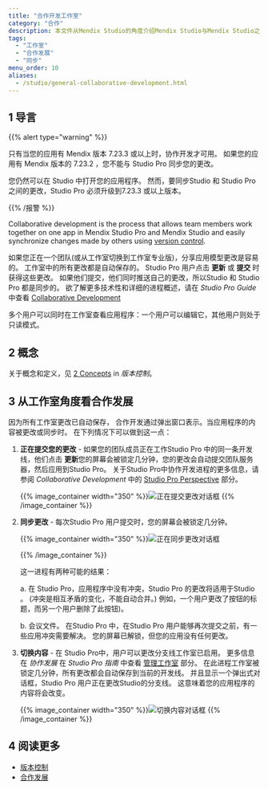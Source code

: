 ```yaml
---
title: "合作开发工作室"
category: "合作"
description: 本文件从Mendix Studio的角度介绍Mendix Studio与Mendix Studio之间的合作开发过程。
tags:
  - "工作室"
  - "合作发展"
  - "同步"
menu_order: 10
aliases:
  - /studio/general-collaborative-development.html
---
```


## 1 导言

{{% alert type="warning" %}}

只有当您的应用有 Mendix 版本 7.23.3 或以上时，协作开发才可用。 如果您的应用有 Mendix 版本的 7.23.2 ，您不能与 Studio Pro 同步您的更改。

您仍然可以在 Studio 中打开您的应用程序。 然而，要同步Studio 和 Studio Pro之间的更改，Studio Pro 必须升级到7.23.3 或以上版本。

{{% /报警 %}}

Collaborative development is the process that allows team members work together on one app in Mendix Studio Pro and Mendix Studio and easily synchronize changes made by others using [version control](/refguide/version-control).

如果您正在一个团队(或从工作室切换到工作室专业版)，分享应用模型更改是容易的。 工作室中的所有更改都是自动保存的。 Studio Pro 用户点击 **更新** 或 **提交** 时获得这些更改。 如果他们提交，他们同时推送自己的更改，所以Studio 和 Studio Pro 都是同步的。 欲了解更多技术性和详细的进程概述，请在 *Studio Pro Guide* 中查看 [Collaborative Development](/refguide/collaborative-development)

多个用户可以同时在工作室查看应用程序：一个用户可以编辑它，其他用户则处于只读模式。

## 2 概念

关于概念和定义，见 [2 Concepts](/refguide/version-control) in *版本控制*。

## 3 从工作室角度看合作发展

因为所有工作室更改已自动保存， 合作开发通过弹出窗口表示。当应用程序的内容被更改或同步时。 在下列情况下可以做到这一点：

1. **正在提交您的更改** - 如果您的团队成员正在工作Studio Pro 中的同一条开发线，他们点击 **更新**您的屏幕会被锁定几分钟，您的更改会自动提交团队服务器，然后应用到Studio Pro。 关于Studio Pro中协作开发进程的更多信息，请参阅 *Collaborative Development* 中的 [Studio Pro Perspective](/refguide/collaborative-development) 部分。

    {{% image_container width="350" %}}![正在提交更改对话框](attachments/collaborative-development/committing-changes.png)
   {{% /image_container %}}

2.  **同步更改** - 每次Studio Pro 用户提交时，您的屏幕会被锁定几分钟。 <br/>

    {{% image_container width="350" %}}![正在同步更改对话框](attachments/collaborative-development/synching-changes.png)<br/>

    {{% /image_container %}}

    这一进程有两种可能的结果：<br/>

    a.  在 Studio Pro，应用程序中没有冲突，Studio Pro 的更改将适用于Studio 。 (冲突是相互矛盾的变化，不能自动合并。) 例如，一个用户更改了按钮的标题，而另一个用户删除了此按钮)。

    b. 会议文件。  在Studio Pro 中，在Studio Pro 用户能够再次提交之前，有一些应用冲突需要解决。 您的屏幕已解锁，但您的应用没有任何更改。

3.  **切换内容** - 在 Studio Pro中，用户可以更改分支线工作室已启用。 更多信息 在 *协作发展* 在 *Studio Pro 指南* 中查看 [管理工作室](/refguide/collaborative-development#managing-studio) 部分。 在此进程工作室被锁定几分钟，所有更改都会自动保存到当前的开发线。 并且显示一个弹出式对话框，Studio Pro 用户正在更改Studio的分支线。 这意味着您的应用程序的内容将会改变。

    {{% image_container width="350" %}}![切换内容对话框](attachments/collaborative-development/switching-branches.png)
    {{% /image_container %}}

## 4 阅读更多

* [版本控制](/refguide/version-control)
* [合作发展](/refguide/collaborative-development)

